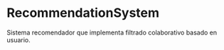 # RecommendationSystem
Sistema recomendador que implementa filtrado colaborativo basado en usuario.
